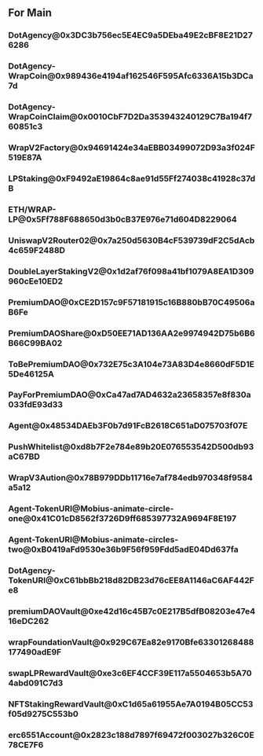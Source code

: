 ## For Main
### DotAgency@0x3DC3b756ec5E4EC9a5DEba49E2cBF8E21D276286
### DotAgency-WrapCoin@0x989436e4194af162546F595Afc6336A15b3DCa7d
### DotAgency-WrapCoinClaim@0x0010CbF7D2Da353943240129C7Ba194f760851c3

### WrapV2Factory@0x94691424e34aEBB03499072D93a3f024F519E87A

### LPStaking@0xF9492aE19864c8ae91d55Ff274038c41928c37dB
### ETH/WRAP-LP@0x5Ff788F688650d3b0cB37E976e71d604D8229064
### UniswapV2Router02@0x7a250d5630B4cF539739dF2C5dAcb4c659F2488D

### DoubleLayerStakingV2@0x1d2af76f098a41bf1079A8EA1D309960cEe10ED2

### PremiumDAO@0xCE2D157c9F57181915c16B880bB70C49506aB6Fe
### PremiumDAOShare@0xD50EE71AD136AA2e9974942D75b6B6B66C99BA02
### ToBePremiumDAO@0x732E75c3A104e73A83D4e8660dF5D1E5De46125A
### PayForPremiumDAO@0xCa47ad7AD4632a23658357e8f830a033fdE93d33

### Agent@0x48534DAEb3F0b7d91FcB2618C651aD075703f07E
### PushWhitelist@0xd8b7F2e784e89b20E076553542D500db93aC67BD
### WrapV3Aution@0x78B979DDb11716e7af784edb970348f9584a5a12

### Agent-TokenURI@Mobius-animate-circle-one@0x41C01cD8562f3726D9ff685397732A9694F8E197
### Agent-TokenURI@Mobius-animate-circles-two@0xB0419aFd9530e36b9F56f959Fdd5adE04Dd637fa
### DotAgency-TokenURI@0xC61bbBb218d82DB23d76cEE8A1146aC6AF442Fe8

### premiumDAOVault@0xe42d16c45B7c0E217B5dfB08203e47e416eDC262
### wrapFoundationVault@0x929C67Ea82e9170Bfe63301268488177490adE9F
### swapLPRewardVault@0xe3c6EF4CCF39E117a5504653b5A704abd091C7d3
### NFTStakingRewardVault@0xC1d65a61955Ae7A0194B05CC53f05d9275C553b0

### erc6551Account@0x2823c188d7897f69472f003027b326C0E78CE7F6
